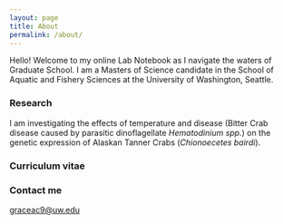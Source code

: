 ```yaml
---
layout: page
title: About
permalink: /about/
---
```


Hello! Welcome to my online Lab Notebook as I navigate the waters of Graduate School. I am a Masters of Science candidate in the School of Aquatic and Fishery Sciences at the University of Washington, Seattle. 

### Research
I am investigating the effects of temperature and disease (Bitter Crab disease caused by parasitic dinoflagellate _Hematodinium spp._) on the genetic expression of Alaskan Tanner Crabs (_Chionoecetes bairdi_). 

### Curriculum vitae


### Contact me

[graceac9@uw.edu](mailto:graceac9@uw.edu)
